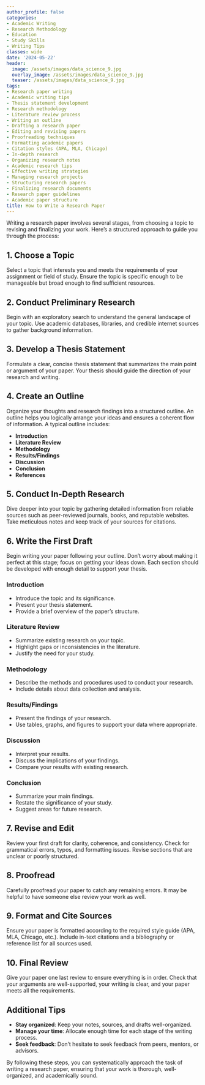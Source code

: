 ```yaml
---
author_profile: false
categories:
- Academic Writing
- Research Methodology
- Education
- Study Skills
- Writing Tips
classes: wide
date: '2024-05-22'
header:
  image: /assets/images/data_science_9.jpg
  overlay_image: /assets/images/data_science_9.jpg
  teaser: /assets/images/data_science_9.jpg
tags:
- Research paper writing
- Academic writing tips
- Thesis statement development
- Research methodology
- Literature review process
- Writing an outline
- Drafting a research paper
- Editing and revising papers
- Proofreading techniques
- Formatting academic papers
- Citation styles (APA, MLA, Chicago)
- In-depth research
- Organizing research notes
- Academic research tips
- Effective writing strategies
- Managing research projects
- Structuring research papers
- Finalizing research documents
- Research paper guidelines
- Academic paper structure
title: How to Write a Research Paper
---
```


Writing a research paper involves several stages, from choosing a topic to revising and finalizing your work. Here’s a structured approach to guide you through the process:

## 1. Choose a Topic

Select a topic that interests you and meets the requirements of your assignment or field of study. Ensure the topic is specific enough to be manageable but broad enough to find sufficient resources.

## 2. Conduct Preliminary Research

Begin with an exploratory search to understand the general landscape of your topic. Use academic databases, libraries, and credible internet sources to gather background information.

## 3. Develop a Thesis Statement

Formulate a clear, concise thesis statement that summarizes the main point or argument of your paper. Your thesis should guide the direction of your research and writing.

## 4. Create an Outline

Organize your thoughts and research findings into a structured outline. An outline helps you logically arrange your ideas and ensures a coherent flow of information. A typical outline includes:

- **Introduction**
- **Literature Review**
- **Methodology**
- **Results/Findings**
- **Discussion**
- **Conclusion**
- **References**

## 5. Conduct In-Depth Research

Dive deeper into your topic by gathering detailed information from reliable sources such as peer-reviewed journals, books, and reputable websites. Take meticulous notes and keep track of your sources for citations.

## 6. Write the First Draft

Begin writing your paper following your outline. Don’t worry about making it perfect at this stage; focus on getting your ideas down. Each section should be developed with enough detail to support your thesis.

### Introduction

- Introduce the topic and its significance.
- Present your thesis statement.
- Provide a brief overview of the paper’s structure.

### Literature Review

- Summarize existing research on your topic.
- Highlight gaps or inconsistencies in the literature.
- Justify the need for your study.

### Methodology

- Describe the methods and procedures used to conduct your research.
- Include details about data collection and analysis.

### Results/Findings

- Present the findings of your research.
- Use tables, graphs, and figures to support your data where appropriate.

### Discussion

- Interpret your results.
- Discuss the implications of your findings.
- Compare your results with existing research.

### Conclusion

- Summarize your main findings.
- Restate the significance of your study.
- Suggest areas for future research.

## 7. Revise and Edit

Review your first draft for clarity, coherence, and consistency. Check for grammatical errors, typos, and formatting issues. Revise sections that are unclear or poorly structured.

## 8. Proofread

Carefully proofread your paper to catch any remaining errors. It may be helpful to have someone else review your work as well.

## 9. Format and Cite Sources

Ensure your paper is formatted according to the required style guide (APA, MLA, Chicago, etc.). Include in-text citations and a bibliography or reference list for all sources used.

## 10. Final Review

Give your paper one last review to ensure everything is in order. Check that your arguments are well-supported, your writing is clear, and your paper meets all the requirements.

## Additional Tips

- **Stay organized**: Keep your notes, sources, and drafts well-organized.
- **Manage your time**: Allocate enough time for each stage of the writing process.
- **Seek feedback**: Don’t hesitate to seek feedback from peers, mentors, or advisors.

By following these steps, you can systematically approach the task of writing a research paper, ensuring that your work is thorough, well-organized, and academically sound.